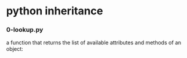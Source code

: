 # python inheritance
### 0-lookup.py
a function that returns the list of available attributes and methods of an object:

